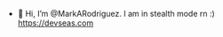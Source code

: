 - 👋 Hi, I’m @MarkARodriguez. I am in stealth mode rn :) 
https://devseas.com
<!---
MarkARodriguez/MarkARodriguez is a ✨ special ✨ repository because its `README.md` (this file) appears on your GitHub profile.
You can click the Preview link to take a look at your changes.
--->
